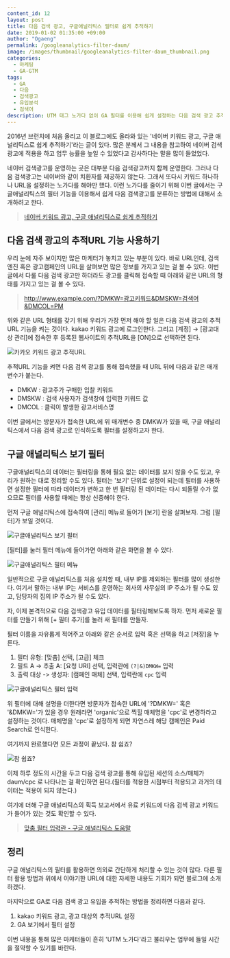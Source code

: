 ```yaml
---
content_id: 12
layout: post
title: 다음 검색 광고, 구글애널리틱스 필터로 쉽게 추적하기
date: 2019-01-02 01:35:00 +09:00
author: "Ogaeng"
permalink: /googleanalytics-filter-daum/
image: /images/thumbnail/googleanalytics-filter-daum_thumbnail.png
categories:
  - 마케팅
  - GA-GTM
tags:
  - GA
  - 다음
  - 검색광고
  - 유입분석
  - 검색어
description: UTM 태그 노가다 없이 GA 필터를 이용해 쉽게 설정하는 다음 검색 광고 추적하기
---
```


2016년 브런치에 처음 올리고 이 블로그에도 올라와 있는 '네이버 키워드 광고, 구글 애널리틱스로 쉽게 추적하기'라는 글이 있다. 많은 분께서 그 내용을 참고하여 네이버 검색광고에 적용을 하고 업무 능률을 높일 수 있었다고 감사하다는 말을 많이 들었었다.

네이버 검색광고를 운영하는 곳은 대부분 다음 검색광고까지 함께 운영한다. 그러나 다음 검색광고는 네이버와 같이 치환자를 제공하지 않는다. 그래서 또다시 키워드 하나하나 URL을 설정하는 노가다를 해야만 했다. 이런 노가다를 줄이기 위해 이번 글에서는 구글애널리틱스의 필터 기능을 이용해서 쉽게 다음 검색광고를 분류하는 방법에 대해서 소개하려고 한다.

> [네이버 키워드 광고, 구글 애널리틱스로 쉽게 추적하기](https://ogaeng.com/mkt-ga01/)

## 다음 검색 광고의 추적URL 기능 사용하기 ##

우리 눈에 자주 보이지만 많은 마케터가 놓치고 있는 부분이 있다. 바로 URL인데, 검색엔진 혹은 광고캠페인의 URL을 살펴보면 많은 정보를 가지고 있는 걸 볼 수 있다. 이번 글에서 다룰 다음 검색 광고만 하더라도 광고를 클릭해 접속할 때 아래와 같은 URL의 형태를 가지고 있는 걸 볼 수 있다.

> http://www.example.com/?DMKW=광고키워드&DMSKW=검색어&DMCOL=PM

위와 같은 URL 형태를 갖기 위해 우리가 가장 먼저 해야 할 일은 다음 검색 광고의 추적URL 기능을 켜는 것이다. kakao 키워드 광고에 로그인한다. 그리고 [계정] → [광고대상 관리]에 접속한 후 등록된 웹사이트의 추적URL을 [ON]으로 선택하면 된다.

![카카오 키워드 광고 추적URL](https://lh3.googleusercontent.com/wrKsc3QMiFoCE9A-dVkjT8pj0dTKVotmYuIrsDNlb30JdZJqQLAShFrzKRtAWMXuR4l2vjtJSTu4i4IruFbMkf25_qPR2HJtuCw7VwbbcJAQWYGOJ43J2WWGRb9ejWFZlORVH-oHd1_TEwX9gnC6H93BRwhsTFHb8y2J7Scp_f6S0eK1UyBFrDNoOkY1sLfzC1YUaGchQP7tM_JhZ9cMXraIIeQTizm8tAbWzCIsz44VPPSwgrQQxbCmyeOnkxqYPPiUFEYH3o1NMEvXE_fxpMHMoWMl9oqWvMZvHxPsVpv8Pb740573HKL-he07hmsLUGmfUXyVJtqOprckpnJ2I6D4OrtomEDdXJlbhFDg4F8GxsClyD4eiHVHq9CGzF4z3Dbi2Q_06Zzp66tVRC806dOrXxAItD-YZRRF6ITOfogD1uNTjAYRTARfwE3XhMEe6fodXX9ufCrendII9qkV2waeLs-OVHxWHwwzCNwGGygT58El8YvopCy2XsqJpoqHk0QR2APk6L7gFwgEULocRJB4kkffuXIv7ZG9sftp9Xl7ZwRRr6QZD_IM3YyUMklA6s-OfT_rCtpV5i3sRNli_DHT-ihycPOJzdI99iWx2SYL1F3eHgQw8iixI-ASRhLrZFoGwrQYEglsHjxa79aCiRenYTIwj7-SmTvEerbnlFiyUK8gLLONr9ZbKw8cyEJGSimmW-GLYVWNSNAXUA=w1744-h520-no)

추적URL 기능을 켜면 다음 검색 광고를 통해 접속했을 때 URL 뒤에 다음과 같은 매개변수가 붙는다.

* DMKW : 광고주가 구매한 입찰 키워드
* DMSKW : 검색 사용자가 검색창에 입력한 키워드 값
* DMCOL : 클릭이 발생한 광고서비스명

이번 글에서는 방문자가 접속한 URL에 위 매개변수 중 DMKW가 있을 때, 구글 애널리틱스에서 다음 검색 광고로 인식하도록 필터를 설정하고자 한다.

## 구글 애널리틱스 보기 필터 ##

구글애널리틱스의 데이터는 필터링을 통해 필요 없는 데이터를 보지 않을 수도 있고, 우리가 원하는 대로 정리할 수도 있다. 필터는 '보기' 단위로 설정이 되는데 필터를 사용하면 설정한 필터에 따라 데이터가 변하고 한 번 필터링 된 데이터는 다시 되돌릴 수가 없으므로 필터를 사용할 때에는 항상 신중해야 한다.

먼저 구글 애널리틱스에 접속하여 [관리] 메뉴로 들어가 [보기] 란을 살펴보자. 그럼 [필터]가 보일 것이다.

![구글애널리틱스 보기 필터](https://lh3.googleusercontent.com/1TbJFicWsICtNellsuBTNZL_jkMUwcz24ZZKugF6IcBjND8mTMRsqpOC5JFOG_YeRjdwe-V5zFvrJCAFhLAn0ZnN9CliQcbZ3BGx1RRaNpyToBre9JpsSdgyvCh6q-fQQghaSvKT5fyigKrn0NoHkWFemckFafTWjsY4DCZp0HxdHK5cfeppMy8t5rfzXErjJpNx4mhQHcWhPsS8vmKbjAHxUJmIbgMtf1_7pWw29Sx4wEnaAtkkDRU3JNv4OlQvow6dXNhkJK-W3XMJPQ3p6zrLmzvHuREkItcNc3-YAIdL0fg1JGVrjQ_A9Edt3owbR-0S5O1Sws9tafM1v7rswSKvKxAKzLj43tFT63D7Ha_87sNVFaUZ5kk0015mhRkp1Lf2jxTv4ARZxowaL5T9YF-JiruV11AlTWOz0L3RAnZke8jXikc5I5rjwhqUK2M70ibVsDogGj-8AonS8CJOxqn0gW02F3SFnfqgKg4eqhB-vc8IDdQdwDTZtKXXDshRFHSbbg3Xqg1IijAiECP3aTTFHGofEM_J9E6FbsO2xOjbWMGmJkKW1HHNF7QTYNguFpuszqLjMgfiA8FjD3BDe2CpZmmssHP3b7l337QwDHRtCU_I0OJbL1HOf2UTLbUj85HjfR_jnOQM28VlOuHkLtdVNVP8cbtFSrBYyjRo_FPu0CB5r4uzA0-m4kqxSzOudrgvi2AyFOJ5t9RYyA=w796-h1244-no)

[필터]를 눌러 필터 메뉴에 들어가면 아래와 같은 화면을 볼 수 있다.

![구글애널리틱스 필터 메뉴](https://lh3.googleusercontent.com/rKqVEOvnOgFyxUvToOvXkxB9W3bTT-4AzgTyMTOf8ckd7Fn_909vfb7l2KD8m-TVfG47517rtGokSjRynVdutyHmAdfDJnqlSBU7rt0-WI7u3l0WCyNSr2c5PoIDzFC0CJ8m1AILxw0vY6j1IED0gdshh1MQoyo6MnxeJy2XF-As7JnZvplvsFsGASbmgbBc6ehFKCbwJVlOs5bqLkYjthmMCxQuI1TNpxVjvw0egdaeqTGWwZ1kNj-EoF0oeoYXNccY9rvX4EKsRGDH3WsoR70uqIHeI-APLN_2huJnrpwRQ_mxSN-XeKZhCNChHzyLFH7kpdb_AO8vAJbUOZMKwCMKkteaqNzhprQ_9jxJ6_Wdt46hkoEEQ4dUTe-KSpM0ZVfdtRHREg_lPEIjoP0WG9drlwhwfssQlhbomY_2UhKsuerffffYI2Qe8lY91H0Mxs2LOjQ3xtOKBiMuDUAmFYX8F9aqHUWKxBffKNxHiOF2lNVstkRr4DwH6a3DtzJX0zmkgEljUzuN2HvF82aQZfpoDaeM0KE81ZTZxx6cHfkExLPTYm-fR4vrISKtrMxdXAzTBkshWhZGXbHzM9Iv5v2kfHBcchGxMFr0C4EfthnzcCv51sp0bsgA4vEldNbNJtwuDnzec-_8iqKs7wY3D-fxLGHEUiNV8EBHKIdFAHQOB08Ecg_HV1vTCJyB_FZdOmL9yJMfgfbCpMGXfw=w1723-h500-no)

일반적으로 구글 애널리틱스를 처음 설치할 때, 내부 IP를 제외하는 필터를 많이 생성한다. 여기서 말하는 내부 IP는 서비스를 운영하는 회사의 사무실의 IP 주소가 될 수도 있고, 담당자의 집의 IP 주소가 될 수도 있다.

자, 이제 본격적으로 다음 검색광고 유입 데이터를 필터링해보도록 하자. 먼저 새로운 필터를 만들기 위해 [+ 필터 추가]를 눌러 새 필터를 만들자.

필터 이름을 자유롭게 적어주고 아래와 같은 순서로 입력 혹은 선택을 하고 [저장]을 누른다.

1. 필터 유형: [맞춤] 선택, [고급] 체크
2. 필드 A -> 추출 A: [요청 URI] 선택, 입력란에  <code>(\?|&)DMKW=</code> 입력
3. 출력 대상 -> 생성자: [캠페인 매체] 선택, 입력란에 <code>cpc</code> 입력

![구글애널리틱스 필터 입력](https://lh3.googleusercontent.com/YAd_DQTAIVriqUS5_LZKz96KxFfK75KH0nllEefuTFQOTJLZwt8mLSOEoUbrXWou0yYK8hvOWc7O4eHHGiGUdmNkPXWHnBg01zKEHz-b1JDgZeSTWKWrufk1sJQu9oSubZ8FE-wKduD1JCjaZGdHRVvrLRoq49ba4Jdbhmgpt4as4GPP99FIKE5o80avF7qWUiEvxSQqMWSIa_aP2vjRvCwR-ZEyiwUUx6_m4R7opNQ0ZZGbFtgB2Ux9NJyPngKM7subWqcHgHcKrDHN_wFXjMY9_NVo1yfXiMyxydxDzTpBt-Q78kIUVhZiRp1di84ar_MZ6om6MCw92MpZ1N3LOP30AQsjT5L9H11TG_wgpGepBgdRQZvAHQj3WiLHG24QnRJRFMH28fRID3fxW7MxdcaeGxr2EU5N6kiu10rrb5MDrFcomXaOA1ZyMcpN4PYclkPHJNkCpqXtlusBT8yyQB_X3wdZvzC0sdnX7Z8OLz-dkk5bc7QcmE2ccBw72Run4Bg6iWYmLHycqQlgVQTsD0gvX9ujHI-BWYbLiOBiuZeH-KNN96mF6aUCZmbJcYOPpjfwj9x8SP_cikFSGBDd4zeY6kxCvcAvZqwjQIc1zUacHeB_Ki-QO_hfcM1fbsQdRbsawx2y20cj-9SNRhGHSqtnhyMh04CnrMnDtCvSaKRZSlt6OntEj7s43vP4sGBE3oPWCsJVK1NvfHek7g=w1202-h1536-no)

위 필터에 대해 설명을 더한다면 방문자가 접속한 URL에 '?DMKW=' 혹은 '&DMKW='가 있을 경우 원래라면 'organic'으로 찍힐 매체명을 'cpc'로 변경하라고 설정하는 것이다. 매체명을 'cpc'로 설정하게 되면 자연스레 해당 캠페인은 Paid Search로 인식한다.

여기까지 완료했다면 모든 과정이 끝났다. 참 쉽죠?

![참 쉽죠?](https://lh3.googleusercontent.com/1tBcPQbnvQNug9juLYFTe7jww7v0AgP9Tqlwm2kUH4c2bN63ZuVqfOWq-WpDnscGyL0gAjYEHpaeKLop4yMIU-GQFm4oj8m_pGUJXLQ3IcPNsMYf2YD7E6YgjzuSAGk-oh43vQysQMlIrwLIhbTn_wSIvYzzRk05E-h-tjd4CuhXrzmYSAvMplur3YHIzVzRQvfcxCoLqe8hfQMEm3sJa8S29m1zUX6FDIjR0_LJn1KvSWwrZdaEikwudKHA4zWczB7t9dhkU2htkXDv020ENaXnpZ83z60Hhd7M9vbm3AmptzBNDkyP47CiRwtrDdsh4pLbGPWEC6XmhmhH_A--42mdycEjQGHWHLuQrV_1sta8wMrGcoVNi7mqLJXqTTB5tJTXkUV7xc9wDOKxVflxQvFoILum4taD7hL9TXQIUB_eNMcW731rPTq9aHW5b395v6JJXx6FVPKk1wATVC2NR0GCcKsimF1KBUT2qXdxme6NIOw3stXM3rMYmXTkBZxPR6PWyqVpYDPUylpm1IxfsuemoWYVtx5HRznH53HxtU7xMfyL3wR3jnjfij3OQ6LlgTEHLuTyLGVWYosc2q20KCiLzTR4dUrlrKDuKlw7VcWfqR_BSBCgn9MF0S2bfu9O9UjX2s8LizWdF-mgwbd44V20Xg-RcNi5J-PHdlEOS49omMxJb3S4hpterB25d2XGZPJaCNYC01pZheCyNw=w1200-h675-no)

이제 하루 정도의 시간을 두고 다음 검색 광고를 통해 유입된 세션의 소스/매체가 daum/cpc 로 나타나는 걸 확인하면 된다.(필터를 적용한 시점부터 적용되고 과거의 데이터는 적용이 되지 않는다.)

여기에 더해 구글 애널리틱스의 획득 보고서에서 유료 키워드에 다음 검색 광고 키워드가 들어가 있는 것도 확인할 수 있다.

> [맞춤 필터 입력란 - 구글 애널리틱스 도움말](https://support.google.com/analytics/answer/1034380?hl=ko&ref_topic=1034830)

## 정리 ##

구글 애널리틱스의 필터를 활용하면 의외로 간단하게 처리할 수 있는 것이 많다. 다른 필터 활용 방법과 위에서 이야기한 URL에 대한 자세한 내용도 기회가 되면 블로그에 소개하겠다.

마지막으로 GA로 다음 검색 광고 유입을 추적하는 방법을 정리하면 다음과 같다.

1. kakao 키워드 광고, 광고 대상의 추적URL 설정
2. GA 보기에서 필터 설정

이번 내용을 통해 많은 마케터들이 흔히 'UTM 노가다'라고 불리우는 업무에 들일 시간을 절약할 수 있기를 바란다.
